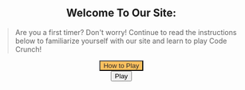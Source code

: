 <style>
  #howto-popup{
      text-align: center;
      display: none;
      margin: auto;
  }

  #how-to-text{
      text-align: left;
  }

  .play-container{
      text-align: center;
  }

  .howto-container{
      text-align: center;
  }

  #closing-gamestart{
      background-color: rgb(223, 109, 109);
      visibility: hidden;
  }

  #howto-button{
      background-color: #FCC05F;
      color: rgb(43, 41, 41);
      
  }

  #play-button{
      display: block;
      margin: auto;
  }
  
  #close-game{
      display: none;
      margin: auto;
      background-color: rgb(223, 109, 109);
  }

  #game-container{
      position: relative !important;
      background-color: #e5b76d;
      text-align: center;
      width: 480px;
      height: 480px;
      border-radius: 1em;
      margin: auto;
      display: none;
  }
#tcontainer{
  display: none;
}
#bar{
  margin-top: 40px;
  font-family: 'Fira Mono', monospace !important;
  border-collapse: collapse;
  width: 100%;
  border-radius: 0.75em;
  box-shadow: 0 0 0.5em #175178;
  padding: 10px 10px;
}
.bar-1 {
  margin-left: 10px;
  width: 150px;
  height: 80px;
  border-radius: 40px;
  background-color: #90fff0;
  color: #000000;
  box-shadow: 0 0 0em;
}
.bar-2{
  width: 150px;
  height: 80px;
  border-radius: 40px;
  background-color: #ffe100;
  color: #000000;
  box-shadow: 0 0 0em;
}
.bar-3{
  width: 150px;
  text-align: center;
  height: 120px;
  margin-left: 20px;
  border-radius: 40px;
  background-color: #ff00c8;
  color: #000000;
  box-shadow: 0 0 0em;
}
#game {
  justify-self: center;
  display: grid;
  grid-template-columns: repeat(4, 1fr);
  grid-template-rows: repeat(4, 1fr);
  width: 450px;
  height: 450px;  
}
.flip-card {
  background-color: transparent;
  width: 100px;
  height: 100px;
  perspective: 1000px;
  margin-top: 0px;
  position: relative;
  text-align: center;
  transition: transform 0.6s;
  transform-style: preserve-3d;
}
.flip-card figure {
  display: flex;
  justify-content: center;
  align-items: center;
  position: absolute;
  width: 100%;
  height: 100%;
  backface-visibility: hidden;
}
.flip-card .flip-card-front {
  width: 100px;
  height: 100px;
  background-color: #800000;
  border-radius: 6px;
}
.flip-card .flip-card-back {
  width: 100px;
  height: 100px;
  background-color: white;
  transform: rotateY(180deg);
  border-radius: 6px;
}
.flip-card.flipped {
  transform: rotateY(180deg);
}
#canvas{
  position: relative;
  display: block;
  padding-top: 22px;
  margin: 21px
}
img {
  border-radius: 20px;
}    
.frozen {
  pointer-events: none;
  opacity: 1;
}
.frozen-text {
  display: none;
  position: absolute;
  top: 50%;
  left: 50%;
  transform: translate(-50%, -50%);
  font-size: 36px;
  font-weight: bold;
  font-family: "Lucida Console", "Monaco", monospace;
  color: #ff9304;
  text-align: center;
}
.frozen .frozen-text {
  display: block;
}
#popup-image {
  position: absolute;
  display: none;
  top: 45%;
  left: 50%;
  transform: translate(-50%, -50%);
  width: 400px;
  height: 300px;
}
.progressbar {
  width: 200px;
  border: solid 1px #000;
  border-radius: 6px;
}
.progressbar .inner {
  height: 15px;
  animation: progressbar-countdown;
  animation-duration: 40s;
  animation-iteration-count: 1;
  animation-fill-mode: forwards;
  animation-play-state: paused;
  animation-timing-function: linear;
  border-radius: 6px;
}
@keyframes progressbar-countdown {
  0% {
    width: 100%;
    background: #66D3FA;
  }
  100% {
    width: 0%;
    background: #F00;
  }
}
#highscores{
  font-family: 'Fira Mono', monospace !important;
  border-collapse: collapse;
  width: 100%;
  border-radius: 0.75em;
  box-shadow: 0 0 0.5em #175178;
  padding: 10px 10px;
  display: table;
}         
</style>

<div class="howto-container">
  <h2>Welcome To Our Site:</h2>
  <blockquote id = "how-to-text">Are you a first timer? Don't worry! Continue to read the instructions below to familiarize yourself with our site and learn to play Code Crunch!</blockquote>
  <button type="submit" id="howto-button">How to Play</button>
  <div class="howto-popup" id="howto-popup">
      <h2>Instructions for playing code crunch.</h2>
      <blockquote id = "how-to-text">
          - Navigate to the login page, then login with your email and make a password. 
          - Then, come back to this "Game" bar.
          - Click "start!" Now a thirty second clock will begin. 
          - Click on a card to turn it over.
          - Match the rest before the time runs out!
          - Close the game and click play to replay!
      </blockquote>
      <br><button type="button" id="closing-gamestart">Close</button>
  </div>
</div>

<div class="play-container">
  <button type="button" id="play-button">Play</button>
  <button type="button" id="close-game">Close</button>
  <div id="tcontainer">
    <div id = "timer">
      <table id="bar">
        <tr>
          <th><button type="button" class="bar-1"><span id="match-count">Score</span></button></th>
          <th><button type="button" class="bar-3"></button></th>
          <th><div id='progressbar'></div></th>
        </tr>
      </table>
    </div>
  </div>
  <br><div id="game-container">
      <!-- game goes here-->
      <section id="canvas" class="hidden">
      <div id='progressbar'></div>
      <div id="game">
        <div id="flip-card-1" class="flip-card">
          <figure class="flip-card-front"></figure>
          <figure class="flip-card-back"></figure>
        </div>
        <div id="flip-card-2" class="flip-card">
          <figure class="flip-card-front"></figure>
          <figure class="flip-card-back"></figure>
        </div>
        <div id="flip-card-3" class="flip-card">
          <figure class="flip-card-front"></figure>
          <figure class="flip-card-back"></figure>
        </div>
        <div id="flip-card-4" class="flip-card">
          <figure class="flip-card-front"></figure>
          <figure class="flip-card-back"></figure>
        </div>
        <div id="flip-card-5" class="flip-card">
          <figure class="flip-card-front"></figure>
          <figure class="flip-card-back"></figure>
        </div>
        <div id="flip-card-6" class="flip-card">
          <figure class="flip-card-front"></figure>
          <figure class="flip-card-back"></figure>
        </div>
        <div id="flip-card-7" class="flip-card">
          <figure class="flip-card-front"></figure>
          <figure class="flip-card-back"></figure>
        </div>
        <div id="flip-card-8" class="flip-card">
          <figure class="flip-card-front"></figure>
          <figure class="flip-card-back"></figure>
        </div>
        <div id="flip-card-9" class="flip-card">
          <figure class="flip-card-front"></figure>
          <figure class="flip-card-back"></figure>
        </div>
        <div id="flip-card-10" class="flip-card">
          <figure class="flip-card-front"></figure>
          <figure class="flip-card-back"></figure>
        </div>
        <div id="flip-card-11" class="flip-card">
          <figure class="flip-card-front"></figure>
          <figure class="flip-card-back"></figure>
        </div>
        <div id="flip-card-12" class="flip-card">
          <figure class="flip-card-front"></figure>
          <figure class="flip-card-back"></figure>
        </div>
        <div id="flip-card-13" class="flip-card">
          <figure class="flip-card-front"></figure>
          <figure class="flip-card-back"></figure>
        </div>
        <div id="flip-card-14" class="flip-card">
          <figure class="flip-card-front"></figure>
          <figure class="flip-card-back"></figure>
        </div>
        <div id="flip-card-15" class="flip-card">
          <figure class="flip-card-front"></figure>
          <figure class="flip-card-back"></figure>
        </div>
        <div id="flip-card-16" class="flip-card">
          <figure class="flip-card-front"></figure>
          <figure class="flip-card-back"></figure>
        </div>
        <img id="popup-image" src="{{site.baseurl}}/images/m.png">
      </div>
    </section>
  </div><br>
</div>
<script>
  var howtobutton = document.getElementById("howto-button");
  var closing = document.getElementById("closing-gamestart");
  var playbutton = document.getElementById("play-button");
  var closegame = document.getElementById("close-game");
  howtobutton.onclick = function() {
      howtobutton.style.visibility = "hidden";
      document.getElementById("howto-popup").style.display = "block";
      closing.style.visibility = "visible";
  }
  closing.onclick = function() {
      document.getElementById("howto-popup").style.display = "none";
      howtobutton.style.visibility = "visible";
      closing.style.visibility = "hidden";
  }

  playbutton.onclick = function() {
      document.getElementById("game-container").style.display = "block";
      document.getElementById("tcontainer").style.display = "block";
      document.getElementById("play-button").style.display = "none";
      document.getElementById("close-game").style.display = "block";
  }

  closegame.onclick = function() {
      document.getElementById("game-container").style.display = "none";
      document.getElementById("tcontainer").style.display = "none";
      document.getElementById("play-button").style.display = "block";
      document.getElementById("close-game").style.display = "none";
  }

var possibleCardSides = ["fa-solid fa-shield-halved", "images/dc.png", "images/fp.png", "images/gh.png", "images/html.png", "images/p.png", "images/so.png", "images/vs.png", "fa-solid fa-shield-halved", "images/dc.png", "images/fp.png", "images/gh.png", "images/html.png", "images/p.png", "images/so.png", "images/vs.png"];
var flippedCards = [];
var matchedCards = [];
var locked = false;
var flipTimeout = 700;
function getRandomIndex(length) {
return Math.floor(Math.random() * length);
}
function getRandomSide(randomIndex) {
var side;
randomIndex = getRandomIndex(possibleCardSides.length);
side = possibleCardSides[randomIndex];
possibleCardSides.splice(randomIndex, 1);
return side;
}
function assignCardSides($cardSides) {
for (var i = 0; i < 16; i++) {
  $($cardSides[i]).html('<i class="' + getRandomSide() + '" style="color: #ffffff;"></i>');
}
possibleCardSides = ["fa-solid fa-shield-halved", "images/dc.png", "images/fp.png", "images/gh.png", "images/html.png", "images/p.png", "images/so.png", "images/vs.png", "fa-solid fa-shield-halved", "images/dc.png", "images/fp.png", "images/gh.png", "images/html.png", "images/p.png", "images/so.png", "images/vs.png"];
}
function unFlipped($card) {
return !$card.hasClass("flipped");
}
function areMatching(flippedCards) {
return (flippedCards[0].html() === flippedCards[1].html());
}
function hideCards(flippedCards) {
setTimeout(function() {
  $(flippedCards[0]).removeClass("flipped");
  $(flippedCards[1]).removeClass("flipped");
  locked = false;
}, flipTimeout);
}
function reset($cardSides, $flipCardElements) {
assignCardSides($cardSides);
matchedCards = [];
$flipCardElements.removeClass("flipped");
}
$(document).ready(function(){
var $playButton = $("#play-button");
var $canvas = $("#canvas");
var $flipCardElements = $(".flip-card");
var $cardSides = $(".flip-card .flip-card-back");
var $replay = $("#close-game");
var $matchCountDisplay = $("#match-count"); // added a display element to show the match count
var matchCounter = 0; // added a counter for matched cards
var totalCards = $flipCardElements.length; // added a variable to store the total number of cards
assignCardSides($cardSides);
$playButton.on("click", function() {
  $canvas.removeClass("hidden");
});
$canvas.on("click", ".flip-card-front, .flip-card-front h2", function(event) {
  if(event.target != this || locked){ return true; }
  var $card = $(event.target).closest(".flip-card");
  if (unFlipped($card)) {
    $card.addClass("flipped");
    flippedCards.push($card);
  }
  if (flippedCards.length === 2) {
    if (areMatching(flippedCards)) {
      matchCounter++; // increment the counter for each matching pair
      matchedCards.push(flippedCards[0], flippedCards[1]);
      $matchCountDisplay.text(matchCounter); // update the match count display
      if (matchCounter == (totalCards / 2)) { // check if all cards are matched
        alert("All cards matched!"); // display the alert
      }        
    } else {
      locked = true;
      hideCards(flippedCards);
    }
    flippedCards = [];
  }
});
function createProgressbar(id, duration, callback) {
  var progressbar = document.getElementById(id);
  progressbar.className = 'progressbar';
  var progressbarinner = document.createElement('div');
  progressbarinner.className = 'inner';
  progressbarinner.style.animationDuration = duration;
  if (typeof(callback) === 'function') {
    progressbarinner.addEventListener('animationend', callback);
  }
  progressbar.appendChild(progressbarinner);
  progressbarinner.style.animationPlayState = 'running';
}
addEventListener('load', function() {
  const container = document.getElementById("game-container");
  createProgressbar('progressbar', '15s', function() {
    container.classList.add("frozen");
    document.getElementById("popup-image").style.display = "block";
    console.log(matchCounter);
    const userId = localStorage.getItem("userid");
    const url = "http://172.26.126.49:8080/api/highscores/hscore";
    const data = {
      username: userId,
      hscore: matchCounter
    };
    const options = {
      method: "POST",
      headers: {
        "Content-Type": "application/json"
      },
      body: JSON.stringify(data)
    };
    fetch(url, options)
      .then(response => {
        if (!response.ok) {
          throw new Error("Network response was not ok");
        }
        return response.json();
      })
      .then(data => {
        console.log(data);
      })
      .catch(error => {
        console.error("There was a problem with the fetch operation:", error);
      }); 
    });
});
$replay.on("click", function() {
  const container = document.getElementById("game-container");
  reset($cardSides, $flipCardElements);
  matchCounter = 0;
  $matchCountDisplay.text(matchCounter);
  container.classList.remove("frozen");
  document.getElementById("popup-image").style.display = "none";
});

})

updateHighscores();

function updateHighscores() {
  $.ajax({
    url: "http://172.26.126.49:8080/api/highscores/retrieve",
    type: 'GET',
    dataType: 'json',
    success: function(data) {
      $('.bar-3').slice(1).remove();

      data.forEach(function(hscore) {
        $('.bar-3').append(hscore.username + ' : ' + hscore.hscore);
      });
    },
    error: function(error) {
      console.log(error);
    }
  });
}
</script>